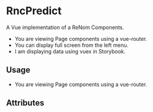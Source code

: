# RncPredict

A Vue implementation of a ReNom Components.  

* You are viewing Page components using a vue-router.  
* You can display full screen from the left menu.  
* I am displaying data using vuex in Storybook.  

## Usage

* You are viewing Page components using a vue-router.   



## Attributes
